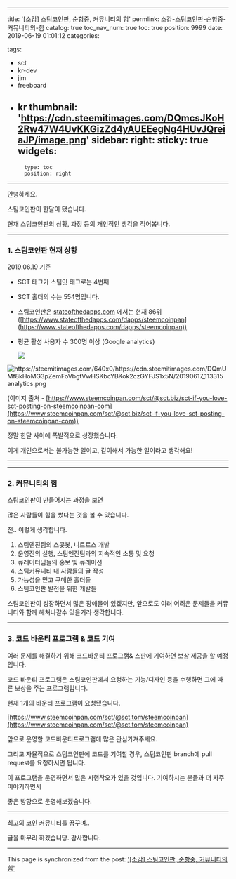 
---
title: '[소감] 스팀코인판, 순항중, 커뮤니티의 힘'
permlink: 소감-스팀코인판-순항중-커뮤니티의-힘
catalog: true
toc_nav_num: true
toc: true
position: 9999
date: 2019-06-19 01:01:12
categories:

tags:
- sct
- kr-dev
- jjm
- freeboard
- kr
thumbnail: 'https://cdn.steemitimages.com/DQmcsJKoH2Rw47W4UvKKGizZd4yAUEEegNg4HUvJQreiaJP/image.png'
sidebar:
    right:
        sticky: true
widgets:
    -
        type: toc
        position: right
---


안녕하세요.

스팀코인판이 한달이 됐습니다.

현재 스팀코인판의 상황, 과정 등의 개인적인 생각을 적어봅니다.

---

### 1. 스팀코인판 현재 상황

2019.06.19 기준

- SCT 태그가 스팀잇 태그로는 4번째
- SCT 홀더의 수는 554명입니다.
- 스팀코인판은 [stateofthedapps.com](http://stateofthedapps.com/) 에서는 현재 86위 ([https://www.stateofthedapps.com/dapps/steemcoinpan](https://www.stateofthedapps.com/dapps/steemcoinpan))
- 평균 활성 사용자 수 300명 이상 (Google analytics)

    ![](https://cdn.steemitimages.com/DQmcsJKoH2Rw47W4UvKKGizZd4yAUEEegNg4HUvJQreiaJP/image.png)

![https://steemitimages.com/640x0/https://cdn.steemitimages.com/DQmUMf8kHoMG3pZemFoVbgtVwHSKbcYBKok2czGYFJS1x5N/20190617_113315 analytics.png](https://steemitimages.com/640x0/https://cdn.steemitimages.com/DQmUMf8kHoMG3pZemFoVbgtVwHSKbcYBKok2czGYFJS1x5N/20190617_113315%20analytics.png)

(이미지 출처 - [https://www.steemcoinpan.com/sct/@sct.biz/sct-if-you-love-sct-posting-on-steemcoinpan-com](https://www.steemcoinpan.com/sct/@sct.biz/sct-if-you-love-sct-posting-on-steemcoinpan-com))

정말 한달 사이에 폭발적으로 성장했습니다.

이게 개인으로서는 불가능한 일이고, 같이해서 가능한 일이라고 생각해요! 

---

---

### 2. 커뮤니티의 힘

스팀코인판이 만들어지는 과정을 보면

많은 사람들이 힘을 썼다는 것을 볼 수 있습니다.

전.. 이렇게 생각합니다.

1. 스팀엔진팀의 스콧봇, 니트로스 개발
2. 운영진의 실행, 스팀엔진팀과의 지속적인 소통 및 요청
3. 큐레이터님들의 홍보 및 큐레이션
4. 스팀커뮤니티 내 사람들의 글 작성
5. 가능성을 믿고 구매한 홀더들
6. 스팀코인판 발전을 위한 개발들

스팀코인판이 성장하면서 많은 장애물이 있겠지만, 앞으로도 여러 어려운 문제들을 커뮤니티와 함께 헤쳐나갈수 있을거라 생각합니다.

---

### 3. 코드 바운티 프로그램 & 코드 기여

여러 문제를 해결하기 위해 코드바운티 프로그램& 스판에 기여하면 보상 제공을 할 예정입니다.

코드 바운티 프로그램은 스팀코인판에서 요청하는 기능/디자인 등을 수행하면 그에 따른 보상을 주는 프로그램입니다.

현재 1개의 바운티 프로그램이 요청됐습니다.

[https://www.steemcoinpan.com/sct/@sct.tom/steemcoinpan](https://www.steemcoinpan.com/sct/@sct.tom/steemcoinpan)

앞으로 운영할 코드바운티프로그램에 많은 관심가져주세요.

그리고 자율적으로 스팀코인판에 코드를 기여할 경우, 스팀코인판 branch에 pull request를 요청하시면 됩니다.

이 프로그램을 운영하면서 많은 시행착오가 있을 것입니다. 기여하시는 분들과 더 자주 이야기하면서

좋은 방향으로 운영해보겠습니다.

---

최고의 코인 커뮤니티를 꿈꾸며..

글을 마무리 하겠습니당. 감사합니다.

- - -

This page is synchronized from the post: ['[소감] 스팀코인판, 순항중, 커뮤니티의 힘'](https://steempeak.com/@jacobyu/4fg5ha)
